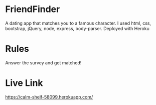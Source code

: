 # FriendFinder
A dating app that matches you to a famous character. 
I used html, css, bootstrap, jQuery, node, express, body-parser.
Deployed with Heroku

# Rules
Answer the survey and get matched!

# Live Link
https://calm-shelf-58099.herokuapp.com/